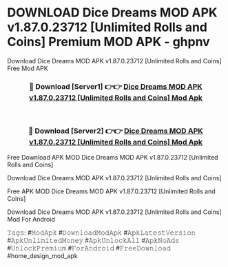 # DOWNLOAD Dice Dreams MOD APK v1.87.0.23712 [Unlimited Rolls and Coins] Premium MOD APK - ghpnv
Download Dice Dreams MOD APK v1.87.0.23712 [Unlimited Rolls and Coins] Free Mod APK

<div align="center">
<h3>🔴 Download [Server1] 👉👉 <a href="https://apk-comot.site?title=Dice_Dreams_MOD_APK_v1.87.0.23712_[Unlimited_Rolls_and_Coins]">Dice Dreams MOD APK v1.87.0.23712 [Unlimited Rolls and Coins] Mod Apk</a></h3><br>

<h3>🔴 Download [Server2] 👉👉 <a href="https://apk-comot.site?title=Dice_Dreams_MOD_APK_v1.87.0.23712_[Unlimited_Rolls_and_Coins]">Dice Dreams MOD APK v1.87.0.23712 [Unlimited Rolls and Coins] Mod Apk</a></h3>
</div>


Free Download APK MOD Dice Dreams MOD APK v1.87.0.23712 [Unlimited Rolls and Coins]

Download Dice Dreams MOD APK v1.87.0.23712 [Unlimited Rolls and Coins] 

Free APK MOD Dice Dreams MOD APK v1.87.0.23712 [Unlimited Rolls and Coins] 

Download Dice Dreams MOD APK v1.87.0.23712 [Unlimited Rolls and Coins] Mod For Android

𝚃𝚊𝚐𝚜: #𝙼𝚘𝚍𝙰𝚙𝚔 #𝙳𝚘𝚠𝚗𝚕𝚘𝚊𝚍𝙼𝚘𝚍𝙰𝚙𝚔 #𝙰𝚙𝚔𝙻𝚊𝚝𝚎𝚜𝚝𝚅𝚎𝚛𝚜𝚒𝚘𝚗 #𝙰𝚙𝚔𝚄𝚗𝚕𝚒𝚖𝚒𝚝𝚎𝚍𝙼𝚘𝚗𝚎𝚢 #𝙰𝚙𝚔𝚄𝚗𝚕𝚘𝚌𝚔𝙰𝚕𝚕 #𝙰𝚙𝚔𝙽𝚘𝙰𝚍𝚜 #𝚄𝚗𝚕𝚘𝚌𝚔𝙿𝚛𝚎𝚖𝚒𝚞𝚖 #𝙵𝚘𝚛𝙰𝚗𝚍𝚛𝚘𝚒𝚍 #𝙵𝚛𝚎𝚎𝙳𝚘𝚠𝚗𝚕𝚘𝚊𝚍 #home_design_mod_apk